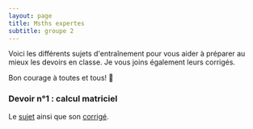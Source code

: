 ```yaml
---
layout: page
title: Msths expertes 
subtitle: groupe 2
---
```


Voici les différents sujets d'entraînement pour vous aider à préparer au mieux les devoirs en classe. Je vous joins également leurs corrigés.

Bon courage à toutes et tous! :punch:



### Devoir n°1 : calcul matriciel

Le [sujet](/devoirs.blancs/DS3.Matrices.2024.2025.pdf) ainsi que son [corrigé](/devoirs.blancs/Correction.DS1.2nd.degre.pdf).

